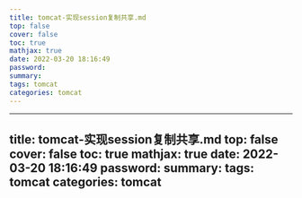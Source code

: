 ```yaml
---
title: tomcat-实现session复制共享.md
top: false
cover: false
toc: true
mathjax: true
date: 2022-03-20 18:16:49
password:
summary:
tags: tomcat
categories: tomcat
---
```

---
title: tomcat-实现session复制共享.md
top: false
cover: false
toc: true
mathjax: true
date: 2022-03-20 18:16:49
password:
summary:
tags: tomcat
categories: tomcat
---

